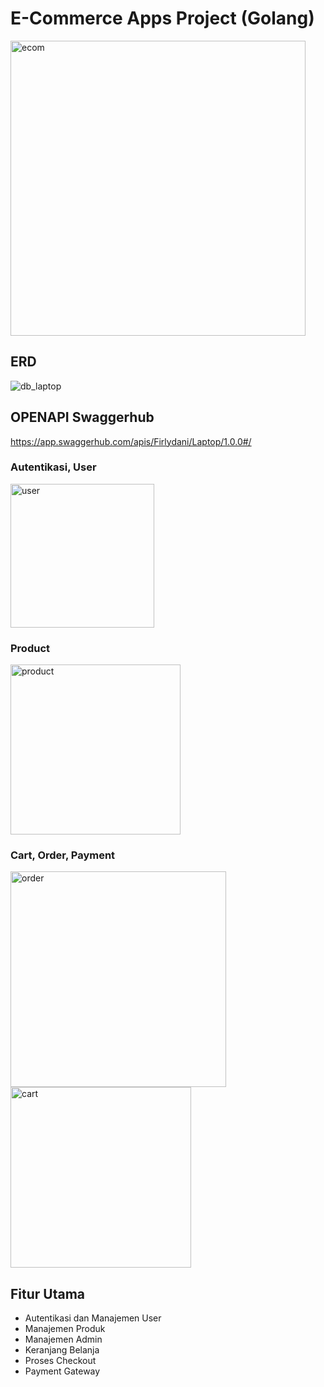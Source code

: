 # E-Commerce Apps Project (Golang)
<img width="472" alt="ecom" src="https://github.com/Group-Project-Kelompok-1-FE-17-BE-20/Back-End/assets/52233444/b7f0737a-ce7c-40a8-b94f-b0c9000ba85d">

## ERD
![db_laptop](https://github.com/Group-Project-Kelompok-1-FE-17-BE-20/Back-End/assets/52233444/ce32b60a-69e8-400b-b2d1-61ec84a41d12)

## OPENAPI Swaggerhub
https://app.swaggerhub.com/apis/Firlydani/Laptop/1.0.0#/

### Autentikasi, User
<img width="230" alt="user" src="https://github.com/Group-Project-Kelompok-1-FE-17-BE-20/Back-End/assets/52233444/49a2e837-4762-4a64-834d-1f9ef546bd20">

### Product
<img width="272" alt="product" src="https://github.com/Group-Project-Kelompok-1-FE-17-BE-20/Back-End/assets/52233444/d5528b18-d4dd-477c-93bd-69691b8054db">

### Cart, Order, Payment
<img width="345" alt="order" src="https://github.com/Group-Project-Kelompok-1-FE-17-BE-20/Back-End/assets/52233444/8a7f1899-a1dd-4215-b30e-090649013761">
<img width="289" alt="cart" src="https://github.com/Group-Project-Kelompok-1-FE-17-BE-20/Back-End/assets/52233444/060eb349-c7af-44b5-98bd-2d4106867439">

## Fitur Utama
- Autentikasi dan Manajemen User
- Manajemen Produk
- Manajemen Admin
- Keranjang Belanja
- Proses Checkout
- Payment Gateway



